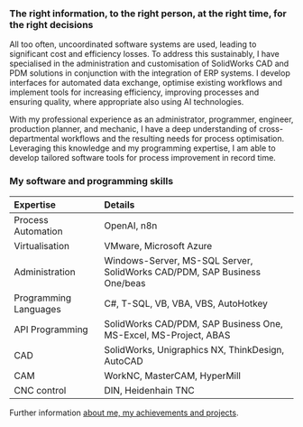 ### The right information, to the right person, at the right time, for the right decisions

All too often, uncoordinated software systems are used, leading to significant cost and efficiency losses. To address this sustainably, I have specialised in the administration and customisation of SolidWorks CAD and PDM solutions in conjunction with the integration of ERP systems. I develop interfaces for automated data exchange, optimise existing workflows and implement tools for increasing efficiency, improving processes and ensuring quality, where appropriate also using AI technologies.

With my professional experience as an administrator, programmer, engineer, production planner, and mechanic, I have a deep understanding of cross-departmental workflows and the resulting needs for process optimisation. Leveraging this knowledge and my programming expertise, I am able to develop tailored software tools for process improvement in record time.

### My software and programming skills

| Expertise | Details |
|:---|:---|
| Process Automation | OpenAI, n8n |
| Virtualisation | VMware, Microsoft Azure |
| Administration | Windows-Server, MS-SQL Server, SolidWorks CAD/PDM, SAP Business One/beas |
| Programming Languages | C#, T-SQL, VB, VBA, VBS, AutoHotkey|
| API Programming | SolidWorks CAD/PDM, SAP Business One, MS-Excel, MS-Project, ABAS |
| CAD | SolidWorks, Unigraphics NX, ThinkDesign, AutoCAD |
| CAM | WorkNC, MasterCAM, HyperMill |
| CNC control | DIN, Heidenhain TNC  |

Further information [about me, my achievements and projects](https://github.com/erppdm/About-Me).
